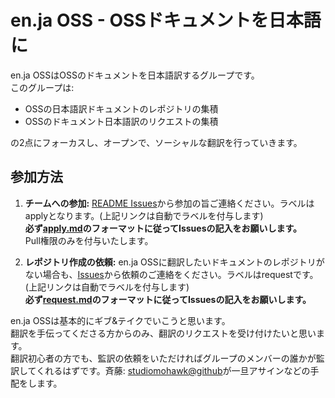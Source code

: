 # en.ja OSS - OSSドキュメントを日本語に

en.ja OSSはOSSのドキュメントを日本語訳するグループです。  
このグループは:

- OSSの日本語訳ドキュメントのレポジトリの集積
- OSSのドキュメント日本語訳のリクエストの集積

の2点にフォーカスし、オープンで、ソーシャルな翻訳を行っていきます。

## 参加方法

1. **チームへの参加:** [README Issues](https://github.com/enja-oss/README/issues?labels=apply&page=1&state=open)から参加の旨ご連絡ください。ラベルはapplyとなります。(上記リンクは自動でラベルを付与します)  
**必ず[apply.md]()のフォーマットに従ってIssuesの記入をお願いします。**  
Pull権限のみを付与いたします。

2. **レポジトリ作成の依頼:** en.ja OSSに翻訳したいドキュメントのレポジトリがない場合も、[Issues](https://github.com/enja-oss/README/issues?labels=request&page=1&state=open)から依頼のご連絡をください。ラベルはrequestです。(上記リンクは自動でラベルを付与します)  
**必ず[request.md]()のフォーマットに従ってIssuesの記入をお願いします。**  

en.ja OSSは基本的にギブ&テイクでいこうと思います。  
翻訳を手伝ってくださる方からのみ、翻訳のリクエストを受け付けたいと思います。  
翻訳初心者の方でも、監訳の依頼をいただければグループのメンバーの誰かが監訳してくれるはずです。斉藤: [studiomohawk@github](https://github.com/studiomohawk)が一旦アサインなどの手配をします。